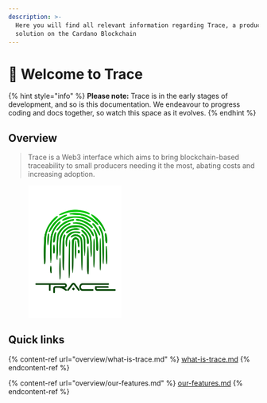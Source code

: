 ```yaml
---
description: >-
  Here you will find all relevant information regarding Trace, a product tracing
  solution on the Cardano Blockchain
---
```


# 👋 Welcome to Trace

{% hint style="info" %}
**Please note:** Trace is in the early stages of development, and so is this documentation. We endeavour to progress coding and docs together, so watch this space as it evolves.&#x20;
{% endhint %}

## Overview

> Trace is a Web3 interface which aims to bring blockchain-based traceability to small producers needing it the most, abating costs and increasing adoption.

<figure><img src=".gitbook/assets/trace_03_typeface_space.svg" alt="" width="188"><figcaption></figcaption></figure>

## Quick links

{% content-ref url="overview/what-is-trace.md" %}
[what-is-trace.md](overview/what-is-trace.md)
{% endcontent-ref %}

{% content-ref url="overview/our-features.md" %}
[our-features.md](overview/our-features.md)
{% endcontent-ref %}
